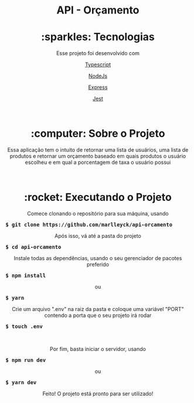 <h1 align="center">API - Orçamento</h1>


<h1 align="center">:sparkles: Tecnologias</h1>
<p align="center">Esse projeto foi desenvolvido com</h1>
<br />

<p align="center"><a href="https://www.typescriptlang.org/">Typescript</a></p>
<p align="center"><a href="https://nodejs.org/en/">NodeJs</a></p>
<p align="center"><a href="https://expressjs.com/pt-br/">Express</a></p>
<p align="center"><a href="https://jestjs.io/pt-BR/">Jest</a></p>
<br />

<h1 align="center">:computer: Sobre o Projeto</h1>
<p align="center">Essa aplicação tem o intuito de retornar uma lista de usuários, uma lista de produtos e retornar um orçamento baseado em quais produtos o usuário escolheu e em qual a porcentagem de taxa o usuário possui</p>
<br />

<h1 align="center">:rocket: Executando o Projeto</h1>
<p align="center">Comece clonando o repositório para sua máquina, usando</p>
<pre><strong>$ git clone https://github.com/marlleyck/api-orcamento</strong></pre>

<p align="center">Após isso, vá até a pasta do projeto</p>
<pre><strong>$ cd api-orcamento</strong></pre>

<p align="center">Instale todas as dependências, usando o seu gerenciador de pacotes preferido</p>
<pre><strong>$ npm install</strong></pre>
<p align="center">ou</p>
<pre><strong>$ yarn</strong></pre>

<p align="center">Crie um arquivo ".env" na raiz da pasta e coloque uma variável "PORT" contendo a porta que o seu projeto irá rodar</p>
<pre><strong>$ touch .env</strong></pre>

<br />

<p align="center">Por fim, basta iniciar o servidor, usando</p>
<pre><strong>$ npm run dev</strong></pre>
<p align="center">ou</p>
<pre><strong>$ yarn dev</strong></pre>

<p align="center">Feito! O projeto está pronto para ser utilizado!</p>


